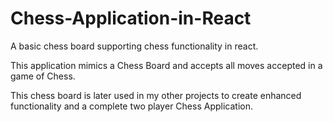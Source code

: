 # Chess-Application-in-React
A basic chess board supporting chess functionality in react.

This application mimics a Chess Board and accepts all moves accepted in a game of Chess.

This chess board is later used in my other projects to create enhanced functionality and a complete two player Chess Application.
